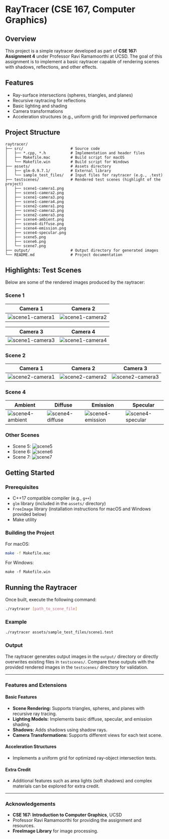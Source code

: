 # RayTracer (CSE 167, Computer Graphics)

## Overview
This project is a simple raytracer developed as part of **CSE 167: Assignment 4** under Professor Ravi Ramamoorthi at UCSD. The goal of this assignment is to implement a basic raytracer capable of rendering scenes with shadows, reflections, and other effects.

## Features
- Ray-surface intersections (spheres, triangles, and planes)
- Recursive raytracing for reflections
- Basic lighting and shading
- Camera transformations
- Acceleration structures (e.g., uniform grid) for improved performance

## Project Structure
```
raytracer/
├── src/                     # Source code
│   ├── *.cpp, *.h           # Implementation and header files
│   ├── Makefile.mac         # Build script for macOS
│   └── Makefile.win         # Build script for Windows
├── assets/                  # Assets directory
│   ├── glm-0.9.7.1/         # External library
│   └── sample_test_files/   # Input files for raytracer (e.g., .test)
├── testscenes/              # Rendered test scenes (highlight of the project)
│   ├── scene1-camera1.png
│   ├── scene1-camera2.png
│   ├── scene1-camera3.png
│   ├── scene1-camera4.png
│   ├── scene2-camera1.png
│   ├── scene2-camera2.png
│   ├── scene2-camera3.png
│   ├── scene4-ambient.png
│   ├── scene4-diffuse.png
│   ├── scene4-emission.png
│   ├── scene4-specular.png
│   ├── scene5.png
│   ├── scene6.png
│   └── scene7.png
├── output/                  # Output directory for generated images
└── README.md                # Project documentation

```

## Highlights: Test Scenes
Below are some of the rendered images produced by the raytracer:

### Scene 1
| Camera 1                      | Camera 2                      |
|-------------------------------|-------------------------------|
| ![scene1-camera1](testscenes/scene1-camera1.png) | ![scene1-camera2](testscenes/scene1-camera2.png) |

| Camera 3                      | Camera 4                      |
|-------------------------------|-------------------------------|
| ![scene1-camera3](testscenes/scene1-camera3.png) | ![scene1-camera4](testscenes/scene1-camera4.png) |

### Scene 2
| Camera 1                      | Camera 2                      | Camera 3                      |
|-------------------------------|-------------------------------|-------------------------------|
| ![scene2-camera1](testscenes/scene2-camera1.png) | ![scene2-camera2](testscenes/scene2-camera2.png) | ![scene2-camera3](testscenes/scene2-camera3.png) |

### Scene 4
| Ambient                      | Diffuse                      | Emission                      | Specular                      |
|-------------------------------|-------------------------------|-------------------------------|-------------------------------|
| ![scene4-ambient](testscenes/scene4-ambient.png) | ![scene4-diffuse](testscenes/scene4-diffuse.png) | ![scene4-emission](testscenes/scene4-emission.png) | ![scene4-specular](testscenes/scene4-specular.png) |

### Other Scenes
- Scene 5: ![scene5](testscenes/scene5.png)
- Scene 6: ![scene6](testscenes/scene6.png)
- Scene 7: ![scene7](testscenes/scene7.png)

## Getting Started

### Prerequisites
- C++17 compatible compiler (e.g., `g++`)
- `glm` library (included in the `assets/` directory)
- `FreeImage` library (installation instructions for macOS and Windows provided below)
- Make utility

### Building the Project

For macOS:
```bash
make -f Makefile.mac
```
For Windows:
```
make -f Makefile.win
```

## Running the Raytracer

Once built, execute the following command:

```bash
./raytracer [path_to_scene_file]
```
### Example

```bash
./raytracer assets/sample_test_files/scene1.test
```

### Output

The raytracer generates output images in the `output/` directory or directly overwrites existing files in `testscenes/`. Compare these outputs with the provided rendered images in the `testscenes/` directory for validation.

---

### Features and Extensions

#### Basic Features
- **Scene Rendering:** Supports triangles, spheres, and planes with recursive ray tracing.
- **Lighting Models:** Implements basic diffuse, specular, and emission shading.
- **Shadows:** Adds shadows using shadow rays.
- **Camera Transformations:** Supports different views for each test scene.

#### Acceleration Structures
- Implements a uniform grid for optimized ray-object intersection tests.

#### Extra Credit
- Additional features such as area lights (soft shadows) and complex materials can be explored for extra credit.

---

### Acknowledgements

- **CSE 167: Introduction to Computer Graphics**, UCSD
- Professor Ravi Ramamoorthi for providing the assignment and resources.
- **FreeImage Library** for image processing.
